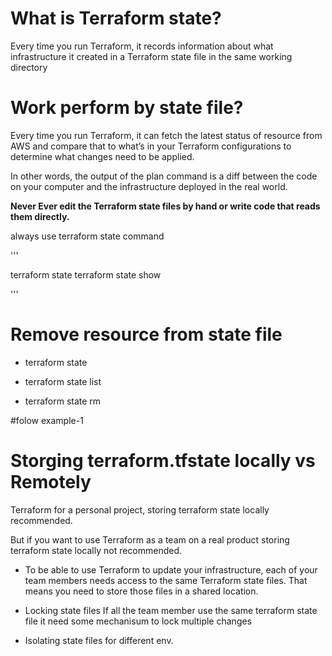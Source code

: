 # What is Terraform state?


Every time you run Terraform, it records information about what infrastructure it created in a Terraform state file in the same working directory 


# Work perform by state file?

Every time you run Terraform, it can fetch the latest status of resource from AWS and compare that to what’s in your Terraform configurations to determine what changes need to be applied.


In other words, the output of the plan command is a diff between the code on your computer and the infrastructure deployed in the real world.

__Never Ever edit the Terraform state files by hand or write code that reads them directly.__

always use terraform state command

'''

terraform state
terraform state show 

'''

# Remove resource from state file 

- terraform state

- terraform state list 

- terraform state rm 

#folow example-1


# Storging terraform.tfstate locally vs Remotely 

Terraform for a personal project, storing terraform state locally recommended.

But if you want to use Terraform as a team on a real product storing terraform state locally not recommended.



- To be able to use Terraform to update your infrastructure, each of your team members needs access to the same Terraform state files. 
That means you need to store those files in a shared location.

- Locking state files
If all the team member use the same terraform state file it need some mechanisum to lock multiple changes 

- Isolating state files 
for different env. 

